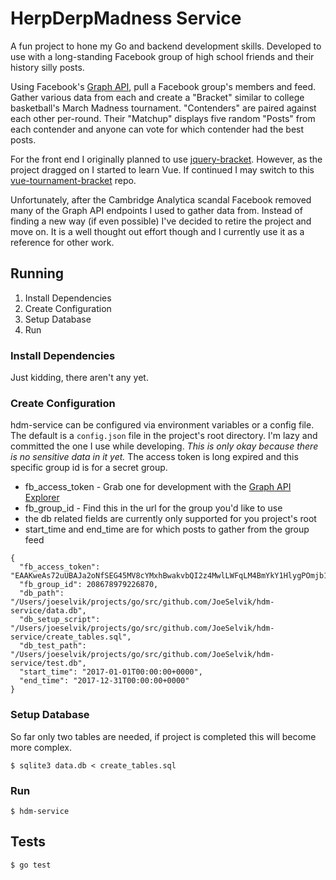 # HerpDerpMadness Service

A fun project to hone my Go and backend development skills. Developed to use with a long-standing Facebook group of
high school friends and their history silly posts.

Using Facebook's [Graph API](https://developers.facebook.com/docs/graph-api/), pull a Facebook group's members
and feed. Gather various data from each and create a "Bracket" similar to college basketball's March Madness tournament.
"Contenders" are paired against each other per-round. Their "Matchup" displays five random "Posts" from each contender and anyone can vote
for which contender had the best posts.

For the front end I originally planned to use [jquery-bracket](http://www.aropupu.fi/bracket/). However, as the
project dragged on I started to learn Vue. If continued I may switch to this [vue-tournament-bracket](https://github.com/antonionoca/vue-tournament-bracket)
repo.

Unfortunately, after the Cambridge Analytica scandal Facebook removed many of the Graph API endpoints I used to gather
data from. Instead of finding a new way (if even possible) I've decided to retire the project and move on. It is a well
thought out effort though and I currently use it as a reference for other work.

## Running

1. Install Dependencies
2. Create Configuration
3. Setup Database
4. Run

### Install Dependencies
Just kidding, there aren't any yet.

### Create Configuration
hdm-service can be configured via environment variables or a config file. The default is a `config.json`
file in the project's root directory. I'm lazy and committed the one I use while developing. *This is only okay because
there is no sensitive data in it yet.* The access token is long expired and this specific group id is for a
secret group.

* fb_access_token - Grab one for development with the [Graph API Explorer](https://developers.facebook.com/tools/explorer/)
* fb_group_id - Find this in the url for the group you'd like to use
* the db related fields are currently only supported for you project's root
* start_time and end_time are for which posts to gather from the group feed

```
{
  "fb_access_token": "EAAKweAs72uUBAJa2oNfSEG45MV8cYMxhBwakvbQI2z4MwlLWFqLM4BmYkY1HlygPOmjb17ddIoevcfEe6M3J6kpfFIqbg2TGlwdpOCZBZC7BHtTW6Sl5DgIWRICo79gw5vAcigR7NV9Xtqaa0WFmpA1PB4I9aIvPhTSf0xhm08Htm58zxUEFSFR2nF3yMZD",
  "fb_group_id": 208678979226870,
  "db_path": "/Users/joeselvik/projects/go/src/github.com/JoeSelvik/hdm-service/data.db",
  "db_setup_script": "/Users/joeselvik/projects/go/src/github.com/JoeSelvik/hdm-service/create_tables.sql",
  "db_test_path": "/Users/joeselvik/projects/go/src/github.com/JoeSelvik/hdm-service/test.db",
  "start_time": "2017-01-01T00:00:00+0000",
  "end_time": "2017-12-31T00:00:00+0000"
}
```

### Setup Database
So far only two tables are needed, if project is completed this will become more complex.

```
$ sqlite3 data.db < create_tables.sql
```

### Run
```
$ hdm-service
```

## Tests
```
$ go test
```
